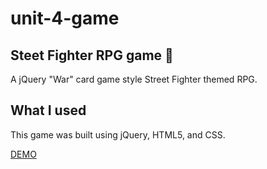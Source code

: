 # unit-4-game

## Steet Fighter RPG game :space_invader:
A jQuery "War" card game style Street Fighter themed RPG.

## What I used
This game was built using jQuery, HTML5, and CSS.


[DEMO](https://nladha09.github.io/unit-4-game/)

